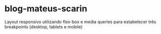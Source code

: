 # blog-mateus-scarin
Layout responsivo utilizando flex-box e media queries para estabelecer três breakpoints (desktop, tablets e mobile)
